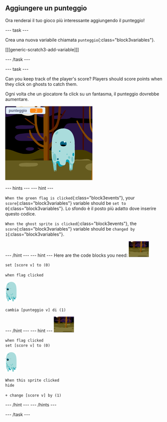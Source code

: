## Aggiungere un punteggio

Ora renderai il tuo gioco più interessante aggiungendo il punteggio!

\--- task \---

Crea una nuova variabile chiamata `punteggio`{:class="block3variables"}.

[[[generic-scratch3-add-variable]]]

\--- /task \---

\--- task \---

Can you keep track of the player's score? Players should score points when they click on ghosts to catch them.

Ogni volta che un giocatore fa click su un fantasma, il punteggio dovrebbe aumentare.

![Aumentare il punteggio](images/ghost-score-test.png)

\--- hints \--- \--- hint \---

`When the green flag is clicked`{:class="block3events"}, your `score`{:class="block3variables"} variable should be `set to 0`{:class="block3variables"}. Lo sfondo è il posto più adatto dove inserire questo codice.

`When the ghost sprite is clicked`{:class="block3events"}, the `score`{:class="block3variables"} variable should be `changed by 1`{:class="block3variables"}.

\--- /hint \--- \--- hint \--- Here are the code blocks you need: ![backdrop icon](images/ghost-backdrop.png)

```blocks3
set [score v] to (0)

when flag clicked
```

![sprite del fantasma](images/ghost-sprite.png)

```blocks3
cambia [punteggio v] di (1)
```

\--- /hint \--- \--- hint \--- ![backdrop icon](images/ghost-backdrop.png)

```blocks3
when flag clicked
set [score v] to (0)
```

![sprite del fantasma](images/ghost-sprite.png)

```blocks3
When this sprite clicked
hide

+ change [score v] by (1)
```

\--- /hint \--- \--- /hints \---

\--- /task \---